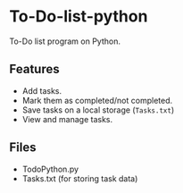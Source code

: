 # To-Do-list-python
To-Do list program on Python.

## Features
- Add tasks. 
- Mark them as completed/not completed.
- Save tasks on a local storage (`Tasks.txt`)
- View and manage tasks.

## Files
- TodoPython.py
- Tasks.txt (for storing task data)
